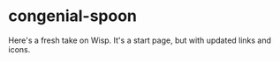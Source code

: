 # congenial-spoon
Here's a fresh take on Wisp.
It's a start page, but with updated links and icons.
